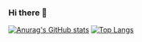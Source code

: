 ### Hi there 👋

[![Anurag's GitHub stats](https://github-readme-stats.vercel.app/api?username=smallnine9)](https://github.com/anuraghazra/github-readme-stats)
[![Top Langs](https://github-readme-stats.vercel.app/api/top-langs/?username=smallnine9)](https://github.com/anuraghazra/github-readme-stats)


<!--
**smallnine9/smallnine9** is a ✨ _special_ ✨ repository because its `README.md` (this file) appears on your GitHub profile.

Here are some ideas to get you started:

- 🔭 I’m currently working on ...
- 🌱 I’m currently learning ...
- 👯 I’m looking to collaborate on ...
- 🤔 I’m looking for help with ...
- 💬 Ask me about ...
- 📫 How to reach me: ...
- 😄 Pronouns: ...
- ⚡ Fun fact: ...
-->

